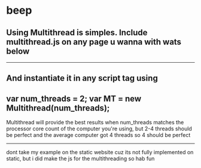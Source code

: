 # beep



Using Multithread is simples. Include multithread.js on any page u wanna with wats below
------------------------------------------------------
<script src="my/path/to/multithread.js"></script>
------------------------------------------------------


And instantiate it in any script tag using
---------------------------------------------
var num_threads = 2;
var MT = new Multithread(num_threads);
----------------------------------------------



Multithread will provide the best results when num_threads matches the processor core count of the computer you're using, but 2-4 threads should be perfect and the average computer got 4 threads so 4 should be perfect

_____________________________________________________
dont take my example on the static website cuz its not fully implemented on static, but i did make the js for the multithreading so hab fun
